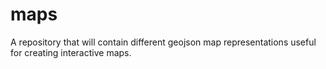 maps
====

A repository that will contain different geojson map representations useful for creating interactive maps.

